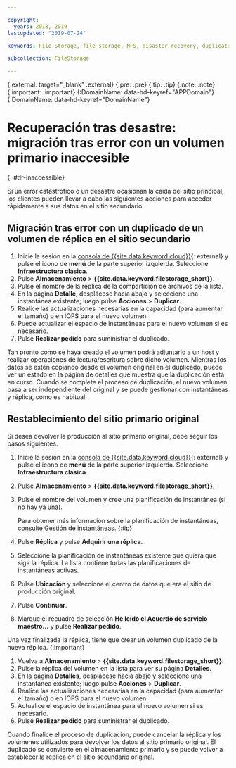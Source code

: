```yaml
---

copyright:
  years: 2018, 2019
lastupdated: "2019-07-24"

keywords: File Storage, file storage, NFS, disaster recovery, duplicate volume, replica volume, failover, failback,

subcollection: FileStorage

---
```

{:external: target="_blank" .external}
{:pre: .pre}
{:tip: .tip}
{:note: .note}
{:important: .important}
{:DomainName: data-hd-keyref="APPDomain"}
{:DomainName: data-hd-keyref="DomainName"}


# Recuperación tras desastre: migración tras error con un volumen primario inaccesible
{: #dr-inaccessible}

Si un error catastrófico o un desastre ocasionan la caída del sitio principal, los clientes pueden llevar a cabo las siguientes acciones para acceder rápidamente a sus datos en el sitio secundario.

## Migración tras error con un duplicado de un volumen de réplica en el sitio secundario

1. Inicie la sesión en la [consola de {{site.data.keyword.cloud}}](https://{DomainName}/){: external} y pulse el icono de **menú** de la parte superior izquierda. Seleccione **Infraestructura clásica**.
2. Pulse **Almacenamiento** > **{{site.data.keyword.filestorage_short}}**.
3. Pulse el nombre de la réplica de la compartición de archivos de la lista.
4. En la página **Detalle**, desplácese hacia abajo y seleccione una instantánea existente; luego pulse **Acciones** > **Duplicar**.
5. Realice las actualizaciones necesarias en la capacidad (para aumentar el tamaño) o en IOPS para el nuevo volumen.
6. Puede actualizar el espacio de instantáneas para el nuevo volumen si es necesario.
7. Pulse **Realizar pedido** para suministrar el duplicado.

Tan pronto como se haya creado el volumen podrá adjuntarlo a un host y realizar operaciones de lectura/escritura sobre dicho volumen. Mientras los datos se estén copiando desde el volumen original en el duplicado, puede ver un estado en la página de detalles que muestra que la duplicación está en curso. Cuando se complete el proceso de duplicación, el nuevo volumen pasa a ser independiente del original y se puede gestionar con instantáneas y réplica, como es habitual.

## Restablecimiento del sitio primario original

Si desea devolver la producción al sitio primario original, debe seguir los pasos siguientes.

1. Inicie la sesión en la [consola de {{site.data.keyword.cloud}}](https://{DomainName}/){: external} y pulse el icono de **menú** de la parte superior izquierda. Seleccione **Infraestructura clásica**.
2. Pulse **Almacenamiento** > **{{site.data.keyword.filestorage_short}}**.
3. Pulse el nombre del volumen y cree una planificación de instantánea (si no hay ya una).

   Para obtener más información sobre la planificación de instantáneas, consulte [Gestión de instantáneas](/docs/infrastructure/FileStorage?topic=FileStorage-managingSnapshots#addschedule).
   {:tip}
4. Pulse **Réplica** y pulse **Adquirir una réplica**.
5. Seleccione la planificación de instantáneas existente que quiera que siga la réplica. La lista contiene todas las planificaciones de instantáneas activas.
6. Pulse **Ubicación** y seleccione el centro de datos que era el sitio de producción original.
7. Pulse **Continuar**.
8. Marque el recuadro de selección **He leído el Acuerdo de servicio maestro…** y pulse **Realizar pedido**.

Una vez finalizada la réplica, tiene que crear un volumen duplicado de la nueva réplica.
{:important}

1. Vuelva a **Almacenamiento** > **{{site.data.keyword.filestorage_short}}**.
2. Pulse la réplica del volumen en la lista para ver su página **Detalles**.
3. En la página **Detalles**, desplácese hacia abajo y seleccione una instantánea existente; luego pulse **Acciones** > **Duplicar**.
4. Realice las actualizaciones necesarias en la capacidad (para aumentar el tamaño) o en IOPS para el nuevo volumen.
5. Actualice el espacio de instantánea para el nuevo volumen si es necesario.
6. Pulse **Realizar pedido** para suministrar el duplicado.

Cuando finalice el proceso de duplicación, puede cancelar la réplica y los volúmenes utilizados para devolver los datos al sitio primario original. El duplicado se convierte en el almacenamiento primario y se puede volver a establecer la réplica en el sitio secundario original.
